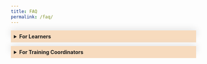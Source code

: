 ```yaml
---
title: FAQ
permalink: /faq/
---
```

<style>
.Accordion-Paragraph {
	 font-size: 1em;
	 margin-left: 0.5em;
	 margin-right: 0.5em;
	 margin-top: 2em;
	}
	
	summary {
		background-color: #f7dbbe;
		padding:8px;
		margin-bottom: -20px;
		font-weight: bold;
		transition: all 0.5s ease;
	}
	
	summary:hover{
		cursor: pointer;
		color: white;
		background-color: #F68B1F;
		
	}
	
	details[open] {
		background-color: #f7f0f0;

	}
	
details {
		box-shadow: 0px 0px 20px #d4d4d4;
		margin-top: 1em;
		margin-bottom: 2.2em;
	}

.mini-header {
	font-weight: bold;
	
	}


</style>

<details><summary>For Learners</summary>
	<div class="Accordion-Paragraph">
		 Find out how to register for programmes here.
		<h4>Register for a Programme:</h4>
		<p class="mini-header">Searching for a programme</p> 
		<p>
	You can search for your preferred programmes on CSC’s Programme Portal. You will be able to filter your search by Domain, Programme Type, Audience, Duration, Period and Cost. To filter by Domain, click on the “Discover Our Programmes” button at the top of the page. A small pop-out window will appear, and you can select your preferred domains when you click on the “Select a Domain” field. The other filters are found at the left-hand side of the page where the programmes are listed.
</p>
		<p class="mini-header">No suitable data for the programme you wish to register</p>
		<p>Sign up at 'Add to Watchlist' to get a notification when the next available run is published on the programme portal.</p>
		<p class="mini-header">How to Register</p>
		<p>You can register via our <a href="https://register.csc.gov.sg/">CSC programme portal</a>. navigate to your desired programme, and click on the "Apply Now” button. Your Training Coordinator has up to 3 working days to approve your registration request. Once it’s been approved, you’ll receive an email notification.&nbsp;&nbsp;

Note: To attend milestone programmes, you have to be nominated by your agency. Contact your Training Coordinator to find out more.</p>
	
	
	
	
</div>
	</details>
	
<details><summary>For Training Coordinators</summary>
		<div class="Accordion-Paragraph">1</div>
	</details>